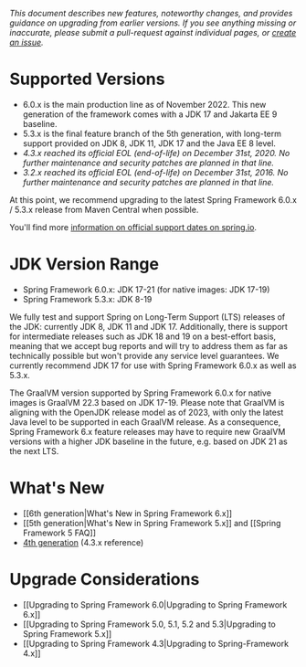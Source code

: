 _This document describes new features, noteworthy changes, and provides guidance on upgrading from earlier versions. If you see anything missing or inaccurate, please submit a pull-request against individual pages, or [create an issue](https://github.com/spring-projects/spring-framework/issues)._

# Supported Versions

- 6.0.x is the main production line as of November 2022. This new generation of the framework comes with a JDK 17 and Jakarta EE 9 baseline.
- 5.3.x is the final feature branch of the 5th generation, with long-term support provided on JDK 8, JDK 11, JDK 17 and the Java EE 8 level.
- _4.3.x reached its official EOL (end-of-life) on December 31st, 2020. No further maintenance and security patches are planned in that line._
- _3.2.x reached its official EOL (end-of-life) on December 31st, 2016. No further maintenance and security patches are planned in that line._

At this point, we recommend upgrading to the latest Spring Framework 6.0.x / 5.3.x release from Maven Central when possible.

You'll find more [information on official support dates on spring.io](https://spring.io/projects/spring-framework#support).

# JDK Version Range

- Spring Framework 6.0.x: JDK 17-21 (for native images: JDK 17-19)
- Spring Framework 5.3.x: JDK 8-19

We fully test and support Spring on Long-Term Support (LTS) releases of the JDK: currently JDK 8, JDK 11 and JDK 17. Additionally, there is support for intermediate releases such as JDK 18 and 19 on a best-effort basis, meaning that we accept bug reports and will try to address them as far as technically possible but won't provide any service level guarantees. We currently recommend JDK 17 for use with Spring Framework 6.0.x as well as 5.3.x.

The GraalVM version supported by Spring Framework 6.0.x for native images is GraalVM 22.3 based on JDK 17-19. Please note that GraalVM is aligning with the OpenJDK release model as of 2023, with only the latest Java level to be supported in each GraalVM release. As a consequence, Spring Framework 6.x feature releases may have to require new GraalVM versions with a higher JDK baseline in the future, e.g. based on JDK 21 as the next LTS.

# What's New

- [[6th generation|What's New in Spring Framework 6.x]]
- [[5th generation|What's New in Spring Framework 5.x]] and [[Spring Framework 5 FAQ]]
- [4th generation](https://docs.spring.io/spring-framework/docs/4.3.x/spring-framework-reference/htmlsingle/#spring-whats-new) (4.3.x reference)

# Upgrade Considerations

- [[Upgrading to Spring Framework 6.0|Upgrading to Spring Framework 6.x]]
- [[Upgrading to Spring Framework 5.0, 5.1, 5.2 and 5.3|Upgrading to Spring Framework 5.x]]
- [[Upgrading to Spring Framework 4.3|Upgrading to Spring-Framework 4.x]]